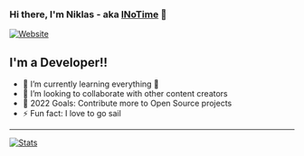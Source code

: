 ### Hi there, I'm Niklas - aka [INoTime][website] 👋 

[![Website](https://img.shields.io/website?label=inoinvestigation.com&style=for-the-badge&url=https%3A%2F%2Fcodestackr.com)](https://www.inoinvestigation.com)

## I'm a Developer!!

- 🌱 I’m currently learning everything 🤣
- 👯 I’m looking to collaborate with other content creators
- 🥅 2022 Goals: Contribute more to Open Source projects
- ⚡ Fun fact: I love to go sail

---

[![Stats](https://github-readme-stats.vercel.app/api?username=INoTime&show_icons=true&theme=radical)](https://github.com/INoTime)

[website]: https://www.inoinvestigation.com